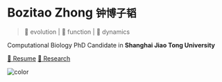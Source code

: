 # Bozitao Zhong <small>钟博子韬</small>

> 🌊 evolution | 🔨 function | 🏃 dynamics

Computational Biology PhD Candidate in **Shanghai Jiao Tong University**

[📄 Resume](https://zhong.bozitao.com/_media/resume.pdf)
[🔭 Research](https://zhong.bozitao.com/research)


<!-- background color -->

![color](#feedff)

